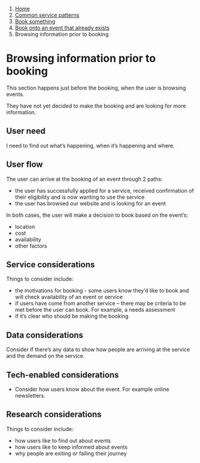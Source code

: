 1.  [Home](/docs/core/contents)
2.	[Common service patterns](/docs/documentation/core/common-service-patterns/overview)
3.  [Book something](/docs/documentation/core/common-service-patterns/service-patterns/book-something/overview.md)
4.  [Book onto an event that already exists](/docs/documentation/core/common-service-patterns/service-patterns/book-something/book-onto-an-event-that-already-exists/overview)
5.  Browsing information prior to booking

# Browsing information prior to booking
This section happens just before the booking, when the user is browsing events. 

They have not yet decided to make the booking and are looking for more information.

## User need

I need to find out what’s happening, when it’s happening and where.

## User flow

The user can arrive at the booking of an event through 2 paths:

* the user has successfully applied for a service, received confirmation of their eligibility and is now wanting to use the service
* the user has browsed our website and is looking for an event

In both cases, the user will make a decision to book based on the event’s:

* location
* cost
* availability
* other factors

## Service considerations

Things to consider include:

* the motivations for booking - some users know they’d like to book and will check availability of an event or service
* if users have come from another service – there may be criteria to be met  before the user can book. For example, a needs assessment
* if it’s clear who should be making the booking

## Data considerations

Consider if there’s any data to show how people are arriving at the service and the demand on the service.

## Tech-enabled considerations

* Consider how users know about the event. For example online newsletters.

## Research considerations

Things to consider include:

* how users like to find out about events
* how users like to keep informed about events
* why people are exiting or failing their journey
